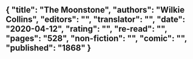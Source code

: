 {
 "title": "The Moonstone",
 "authors": "Wilkie Collins",
 "editors": "",
 "translator": "",
 "date": "2020-04-12",
 "rating": "",
 "re-read": "",
 "pages": "528",
 "non-fiction": "",
 "comic": "",
 "published": "1868"
}
---

